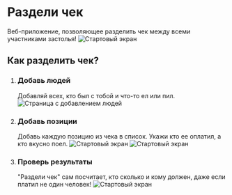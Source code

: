 # Раздели чек  
Веб-приложение, позволяющее разделить чек между всеми участниками застолья!
![Стартовый экран](https://github.com/Atonim/CheckDeli/raw/master/image/start.png)

## Как разделить чек?  
1. ### Добавь людей
   Добавляй всех, кто был с тобой и что-то ел или пил.
   ![Страница с добавлением людей](https://github.com/Atonim/CheckDeli/raw/master/image/people.png)
3. ### Добавь позиции
   Добавь каждую позицию из чека в список. Укажи кто ее оплатил, а кто вкусно поел.
   ![Стартовый экран](https://github.com/Atonim/CheckDeli/raw/master/image/positions.png)
   ![Стартовый экран](https://github.com/Atonim/CheckDeli/raw/master/image/position_settings.png)
5. ### Проверь результаты
   "Раздели чек" сам посчитает, кто сколько и кому должен, даже если платил не один человек!
   ![Стартовый экран](https://github.com/Atonim/CheckDeli/raw/master/image/results.png)

